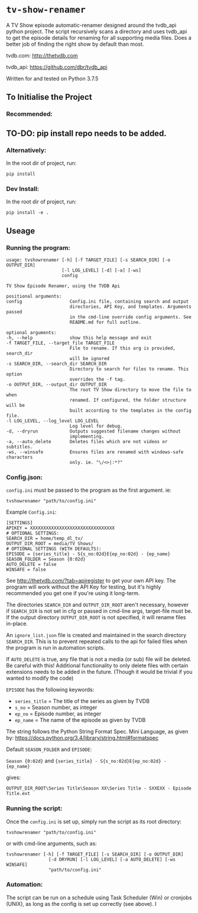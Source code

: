 # `tv-show-renamer`

A TV Show episode automatic-renamer designed around the tvdb_api python project.
The script recursively scans a directory and uses tvdb_api to get the episode details for renaming for all supporting media files.
Does a better job of finding the right show by default than most.

tvdb.com: http://thetvdb.com

tvdb_api: https://github.com/dbr/tvdb_api

Written for and tested on Python 3.7.5

## To Initialise the Project

### Recommended:

## TO-DO:   pip install repo needs to be added.

### Alternatively:
In the root dir of project, run:

    pip install

### Dev Install:
In the root dir of project, run:

    pip install -e .

## Useage

### Running the program:
    usage: tvshowrenamer [-h] [-f TARGET_FILE] [-s SEARCH_DIR] [-o OUTPUT_DIR]
                         [-l LOG_LEVEL] [-d] [-a] [-ws]
                         config

    TV Show Episode Renamer, using the TVDB Api

    positional arguments:
    config                  Config.ini file, containing search and output
                            directories, API Key, and templates. Arguments passed
                            in the cmd-line override config arguments. See
                            README.md for full outline.

    optional arguments:
    -h, --help              show this help message and exit
    -f TARGET_FILE, --target_file TARGET_FILE
                            File to rename. If this arg is provided, search_dir
                            will be ignored
    -s SEARCH_DIR, --search_dir SEARCH_DIR
                            Directory to search for files to rename. This option
                            overrides the -f tag.
    -o OUTPUT_DIR, --output_dir OUTPUT_DIR
                            The root TV Show directory to move the file to when
                            renamed. If configured, the folder structure will be
                            built according to the templates in the config file.
    -l LOG_LEVEL, --log_level LOG_LEVEL
                            Log level for debug.
    -d, --dryrun            Outputs suggested filename changes without
                            implementing.
    -a, --auto_delete       Deletes files which are not videos or subtitles.
    -ws, --winsafe          Ensures files are renamed with windows-safe characters
                            only. ie. "\/<>|:*?"

### Config.json:
`config.ini` must be passed to the program as the first argument. ie:

    tvshowrenamer "path/to/config.ini"

Example `Config.ini`:

    [SETTINGS]
    APIKEY = XXXXXXXXXXXXXXXXXXXXXXXXXXXXXXXX
    # OPTIONAL SETTINGS:
    SEARCH_DIR = home/temp_dl_tv/
    OUTPUT_DIR_ROOT = media/TV Shows/
    # OPTIONAL SETTINGS (WITH DEFAULTS):
    EPISODE = {series_title} - S{s_no:02d}E{ep_no:02d} - {ep_name}
    SEASON_FOLDER = Season {0:02d}
    AUTO_DELETE = false
    WINSAFE = false

See http://thetvdb.com/?tab=apiregister to get your own API key.
The program will work without the API Key for testing, but it's highly recommended you get one if you're using it long-term.

The directories `SEARCH_DIR` and `OUTPUT_DIR_ROOT` aren't necessary, however if `SEARCH_DIR` is not set in cfg or passed in cmd-line args, target-file must be.
If the output directory `OUTPUT_DIR_ROOT` is not specified, it will rename files in-place.

An `ignore_list.json` file is created and maintained in the search directory `SEARCH_DIR`. This is to prevent repeated calls to the api for failed files when the program is run in automation scripts.

If `AUTO_DELETE` is true, any file that is not a media (or sub) file will be deleted. Be careful with this! Additional functionality to only delete files with certain extensions needs to be added in the future. (Though it would be trivial if you wanted to modify the code)

`EPISODE` has the following keywords:
    
-  `series_title`   = The title of the series as given by TVDB
-  `s_no`           = Season number, as integer
-  `ep_no`          = Episode number, as integer
-  `ep_name`        = The name of the episode as given by TVDB

The string follows the Python String Format Spec. Mini Language, as given by:
https://docs.python.org/3.4/library/string.html#formatspec

Default  `SEASON_FOLDER` and `EPISODE`:

`Season {0:02d}` and `{series_title} - S{s_no:02d}E{ep_no:02d} - {ep_name}`

gives:

`OUTPUT_DIR_ROOT\Series Title\Season XX\Series Title - SXXEXX - Episode Title.ext`

### Running the script:
Once the `config.ini` is set up, simply run the script as its root directory:

    tvshowrenamer "path/to/config.ini"

or with cmd-line arguments, such as:

    tvshowrenamer [-h] [-f TARGET_FILE] [-s SEARCH_DIR] [-o OUTPUT_DIR]
                    [-d DRYRUN] [-l LOG_LEVEL] [-a AUTO_DELETE] [-ws WINSAFE]
                    "path/to/config.ini"

### Automation:

The script can be run on a schedule using Task Scheduler (Win) or cronjobs (UNIX), as long as the config is set up correctly (see above). I